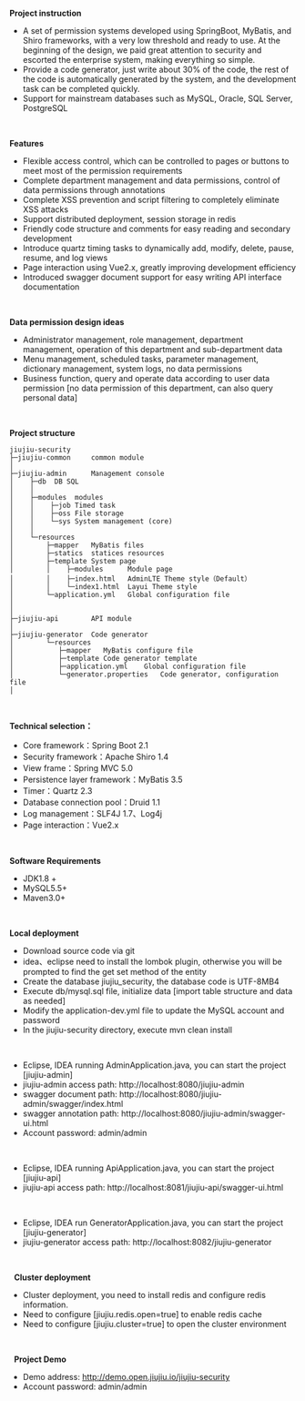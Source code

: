 **Project instruction** 
- A set of permission systems developed using SpringBoot, MyBatis, and Shiro frameworks, with a very low threshold and ready to use. At the beginning of the design, we paid great attention to security and escorted the enterprise system, making everything so simple.
- Provide a code generator, just write about 30% of the code, the rest of the code is automatically generated by the system, and the development task can be completed quickly.
- Support for mainstream databases such as MySQL, Oracle, SQL Server, PostgreSQL
<br>

**Features**
- Flexible access control, which can be controlled to pages or buttons to meet most of the permission requirements
- Complete department management and data permissions, control of data permissions through annotations
- Complete XSS prevention and script filtering to completely eliminate XSS attacks
- Support distributed deployment, session storage in redis
- Friendly code structure and comments for easy reading and secondary development
- Introduce quartz timing tasks to dynamically add, modify, delete, pause, resume, and log views
- Page interaction using Vue2.x, greatly improving development efficiency
- Introduced swagger document support for easy writing API interface documentation

<br>

**Data permission design ideas**
- Administrator management, role management, department management, operation of this department and sub-department data
- Menu management, scheduled tasks, parameter management, dictionary management, system logs, no data permissions
- Business function, query and operate data according to user data permission [no data permission of this department, can also query personal data]

<br> 

**Project structure** 
```
jiujiu-security
├─jiujiu-common     common module
│ 
├─jiujiu-admin      Management console
│    ├─db  DB SQL
│    │ 
│    ├─modules  modules
│    │    ├─job Timed task
│    │    ├─oss File storage
│    │    └─sys System management (core)
│    │ 
│    └─resources 
│        ├─mapper   MyBatis files
│        ├─statics  statices resources
│        ├─template System page
│        │    ├─modules      Module page
│        │    ├─index.html   AdminLTE Theme style（Default）
│        │    └─index1.html  Layui Theme style
│        └─application.yml   Global configuration file
│       
│ 
├─jiujiu-api        API module
│ 
├─jiujiu-generator  Code generator
│        └─resources 
│           ├─mapper   MyBatis configure file
│           ├─template Code generator template
│           ├─application.yml    Global configuration file
│           └─generator.properties   Code generator, configuration file
│
```

<br>

 **Technical selection：** 
- Core framework：Spring Boot 2.1
- Security framework：Apache Shiro 1.4
- View frame：Spring MVC 5.0
- Persistence layer framework：MyBatis 3.5
- Timer：Quartz 2.3
- Database connection pool：Druid 1.1
- Log management：SLF4J 1.7、Log4j
- Page interaction：Vue2.x

<br>

 **Software Requirements** 
- JDK1.8 +
- MySQL5.5+
- Maven3.0+

<br>

 **Local deployment**
- Download source code via git
- idea、eclipse need to install the lombok plugin, otherwise you will be prompted to find the get set method of the entity
- Create the database jiujiu_security, the database code is UTF-8MB4
- Execute db/mysql.sql file, initialize data [import table structure and data as needed]
- Modify the application-dev.yml file to update the MySQL account and password
- In the jiujiu-security directory, execute mvn clean install
<br>

- Eclipse, IDEA running AdminApplication.java, you can start the project [jiujiu-admin]
- jiujiu-admin access path: http://localhost:8080/jiujiu-admin
- swagger document path: http://localhost:8080/jiujiu-admin/swagger/index.html
- swagger annotation path: http://localhost:8080/jiujiu-admin/swagger-ui.html
- Account password: admin/admin

<br>

- Eclipse, IDEA running ApiApplication.java, you can start the project [jiujiu-api]
- jiujiu-api access path: http://localhost:8081/jiujiu-api/swagger-ui.html

<br>

- Eclipse, IDEA run GeneratorApplication.java, you can start the project [jiujiu-generator]
- jiujiu-generator access path: http://localhost:8082/jiujiu-generator


<br>

  **Cluster deployment**
- Cluster deployment, you need to install redis and configure redis information.
- Need to configure [jiujiu.redis.open=true] to enable redis cache
- Need to configure [jiujiu.cluster=true] to open the cluster environment

<br>

  **Project Demo**
- Demo address: http://demo.open.jiujiu.io/jiujiu-security
- Account password: admin/admin

<br>